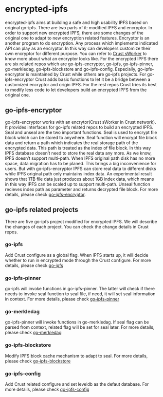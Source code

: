 # encrypted-ipfs
encrypted-ipfs aims at building a safe and high usability IPFS based on original go-ipfs. There are two parts of it: modified IPFS and encryptor. In order to support new encrypted IPFS, there are some changes of the original one to adapt to new encryption related features. Encryptor is an another program to do encryption. Any process which implements indicated API can play as an encryptor. In this way can developers customize their own encryptor for different purpose. You can refer to [Crust sWorker](https://github.com/crustio/crust-sworker) to know more about what an encryptor looks like.
For the encrypted IPFS there are six related repos which are go-ipfs-encryptor, go-ipfs, go-ipfs-pinner, go-merkledag, go-ipfs-blockstore and go-ipfs-config. Especially, go-ipfs-encryptor is maintained by Crust while others are go-ipfs projects. For go-ipfs-encryptor Crust adds basic functions to let it be a bridge between a customized encryptor and origin IPFS. For the rest repos Crust tries its best to modify less code to let developers build an encrypted IPFS from the original one.

## go-ipfs-encryptor
go-ipfs-encryptor works with an encrytor(Crust sWorker in Crust network). It provides interfaces for go-ipfs related repos to build an encrypted IPFS. Seal and unseal are the two important functions. Seal is used to encrypt file block which can be stored to anywhere.
Seal function will encrypt file block data and return a path which indicates the real storage path of the encrypted data. This path is treated as the index of file block. In this way IPFS database doesn’t need to store the real data any more. As we know, IPFS doesn’t support multi-path. When IPFS original path disk has no more space, data migration has to be planed. This brings a big inconvenience for users. But with go-ipfs-encryptor IPFS can store real data to different disks while IPFS original path only maintains index data. An experimental result shows that 1TB file data just produces about 1GB index data, which means in this way IPFS can be scaled up to support multi-path.
Unseal function recieves index path as parameter and returns decrypted file block. For more details, please check [go-ipfs-encryptor](https://github.com/crustio/go-ipfs-encryptor).

## go-ipfs related projects
There are five go-ipfs project modified for encrypted IPFS. We will describe the changes of each project. You can check the change details in Crust repos.

### go-ipfs
Add Crust configure as a global flag. When IPFS starts up, it will decide whether to run in encrypted mode through the Crust configure. For more details, please check [go-ipfs](https://github.com/crustio/go-ipfs)

### go-ipfs-pinner
go-ipfs will invoke functions in go-ipfs-pinner. The latter will check if there needs to invoke seal function to seal file, if need, it will set seal information in context. For more details, please check [go-ipfs-pinner](https://github.com/crustio/go-ipfs-pinner)

### go-merkledag
go-ipfs-pinner will invoke functions in go-merkledag. If seal flag can be parsed from context, related flag will be set for seal later. For more details, please check [go-merkledag](https://github.com/crustio/go-merkledag)

### go-ipfs-blockstore
Modify IPFS block cache mechanism to adapt to seal. For more details, please check [go-ipfs-blockstore](https://github.com/crustio/go-ipfs-blockstore)

### go-ipfs-config
Add Crust related configure and set leveldb as the defaut database. For more details, please check [go-ipfs-config](https://github.com/crustio/go-ipfs-config)
